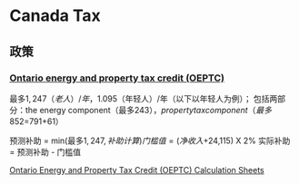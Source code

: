 # Canada Tax


## 政策

### [Ontario energy and property tax credit (OEPTC)](https://www.canada.ca/en/revenue-agency/services/child-family-benefits/provincial-territorial-programs/ontario-energy-property-tax-credit-questions-answers.html)
最多$1,247（老人）/年，$1.095（年轻人）/年（以下以年轻人为例）；
包括两部分：the energy component（最多$243），property tax component（最多$852=$791+$61）

预测补助 = min(最多$1,247, 补助计算)
门槛值=(净收入+$24,115) X 2%
实际补助 =  预测补助 - 门槛值

[Ontario Energy and Property Tax Credit (OEPTC) Calculation Sheets](https://www.canada.ca/en/revenue-agency/services/child-family-benefits/provincial-territorial-programs/ontario-energy-property-tax-credit-oeptc-calculation-sheets.html)




